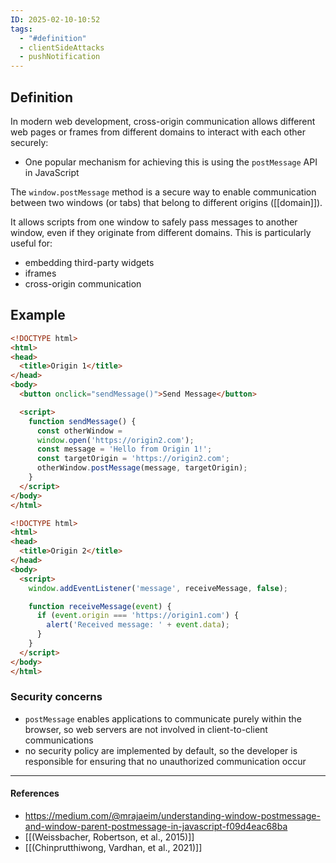 ```yaml
---
ID: 2025-02-10-10:52
tags:
  - "#definition"
  - clientSideAttacks
  - pushNotification
---
```

## Definition

In modern web development, cross-origin communication allows different web pages or frames from different domains to interact with each other securely:
- One popular mechanism for achieving this is using the `postMessage` API in JavaScript

The `window.postMessage` method is a secure way to enable communication between two windows (or tabs) that belong to different origins ([[domain]]).

It allows scripts from one window to safely pass messages to another window, even if they originate from different domains. This is particularly useful for:
- embedding third-party widgets
- iframes
- cross-origin communication

## Example

```html
<!DOCTYPE html>
<html>
<head>
  <title>Origin 1</title>
</head>
<body>
  <button onclick="sendMessage()">Send Message</button>

  <script>
    function sendMessage() {
      const otherWindow =   
      window.open('https://origin2.com');
      const message = 'Hello from Origin 1!';
      const targetOrigin = 'https://origin2.com';
      otherWindow.postMessage(message, targetOrigin);
    }
  </script>
</body>
</html>
```

```html
<!DOCTYPE html>
<html>
<head>
  <title>Origin 2</title>
</head>
<body>
  <script>
    window.addEventListener('message', receiveMessage, false);

    function receiveMessage(event) {
      if (event.origin === 'https://origin1.com') {
        alert('Received message: ' + event.data);
      }
    }
  </script>
</body>
</html>
```

### Security concerns

- `postMessage` enables applications to communicate purely within the browser, so web servers are not involved in client-to-client communications
- no security policy are implemented by default, so the developer is responsible for ensuring that no unauthorized communication occur


---
#### References
- https://medium.com/@mrajaeim/understanding-window-postmessage-and-window-parent-postmessage-in-javascript-f09d4eac68ba
- [[(Weissbacher, Robertson, et al., 2015)]]
- [[(Chinprutthiwong, Vardhan, et al., 2021)]]
